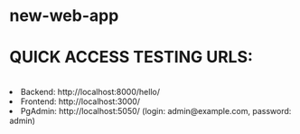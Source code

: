 # new-web-app

<h1><b>QUICK ACCESS TESTING URLS:</b></h1>
<br>
<li> Backend: http://localhost:8000/hello/
<li> Frontend: http://localhost:3000/
<li> PgAdmin: http://localhost:5050/ (login: admin@example.com, password: admin)
